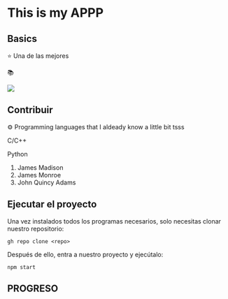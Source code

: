 # This is my APPP

## Basics
⭐ Una de las mejores

📚 

![](https://preview.redd.it/sk9nb6lgccq31.gif?format=png8&s=4314adede1e763a54cb4b435e3d246da0460d3ae)

## Contribuir
⚙️ Programming languages that I aldeady know a little bit tsss

C/C++

Python

1. James Madison
2. James Monroe
3. John Quincy Adams

## Ejecutar el proyecto

Una vez instalados todos los programas necesarios, solo necesitas clonar nuestro repositorio:
```
gh repo clone <repo>
```
Después de ello, entra a nuestro proyecto y ejecútalo:
```
npm start
```
## PROGRESO
